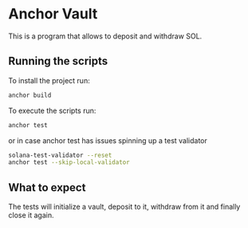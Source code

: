 # Anchor Vault

This is a program that allows to deposit and withdraw SOL.

## Running the scripts

To install the project run:

```bash
anchor build
```

To execute the scripts run:

```bash
anchor test
```

or in case anchor test has issues spinning up a test validator

```bash
solana-test-validator --reset
anchor test --skip-local-validator
```

## What to expect
The tests will initialize a vault, deposit to it, withdraw from it and finally close it again.